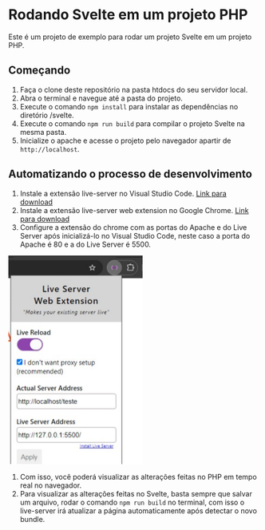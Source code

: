 # Rodando Svelte em um projeto PHP

Este é um projeto de exemplo para rodar um projeto Svelte em um projeto PHP.

## Começando

1. Faça o clone deste repositório na pasta htdocs do seu servidor local.
1. Abra o terminal e navegue até a pasta do projeto.
1. Execute o comando `npm install` para instalar as dependências no diretório /svelte.
1. Execute o comando `npm run build` para compilar o projeto Svelte na mesma pasta.
1. Inicialize o apache e acesse o projeto pelo navegador apartir de `http://localhost`.

## Automatizando o processo de desenvolvimento

1. Instale a extensão live-server no Visual Studio Code. [Link para download](https://marketplace.visualstudio.com/items?itemName=ritwickdey.LiveServer)
1. Instale a extensão live-server web extension no Google Chrome. [Link para download](https://chromewebstore.google.com/detail/live-server-web-extension/fiegdmejfepffgpnejdinekhfieaogmj)
1. Configure a extensão do chrome com as portas do Apache e do Live Server após inicializá-lo no Visual Studio Code, neste caso a porta do Apache é 80 e a do Live Server é 5500.
    
![Configuração de portas](./docs/image.png)
1. Com isso, você poderá visualizar as alterações feitas no PHP em tempo real no navegador.
1. Para visualizar as alterações feitas no Svelte, basta sempre que salvar um arquivo, rodar o comando `npm run build` no terminal, com isso o live-server irá atualizar a página automaticamente após detectar o novo bundle.
